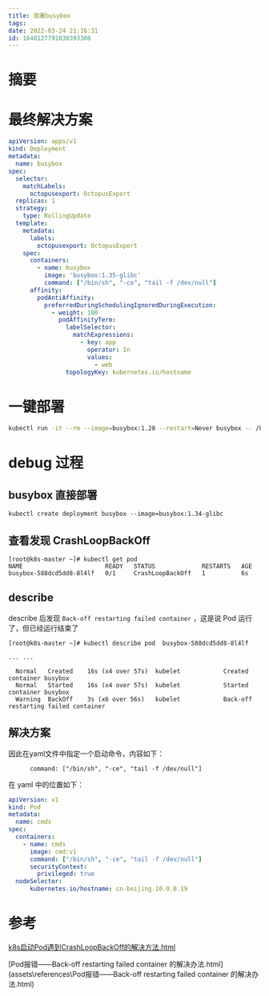 ```yaml
---
title: 部署busybox
tags: 
date: 2022-03-24 21:16:31
id: 1648127791830393300
---
```

# 摘要



# 最终解决方案



```yaml
apiVersion: apps/v1
kind: Deployment
metadata:
  name: busybox
spec:
  selector:
    matchLabels:
      octopusexport: OctopusExport
  replicas: 1
  strategy:
    type: RollingUpdate
  template:
    metadata:
      labels:
        octopusexport: OctopusExport
    spec:
      containers:
        - name: busybox
          image: 'busybox:1.35-glibc'
          command: ["/bin/sh", "-ce", "tail -f /dev/null"]
      affinity:
        podAntiAffinity:
          preferredDuringSchedulingIgnoredDuringExecution:
            - weight: 100
              podAffinityTerm:
                labelSelector:
                  matchExpressions:
                    - key: app
                      operator: In
                      values:
                        - web
                topologyKey: kubernetes.io/hostname


```



# 一键部署

```sh
kubectl run -it --rm --image=busybox:1.28 --restart=Never busybox -- /bin/sh
```



# debug 过程

## busybox 直接部署

```
kubectl create deployment busybox --image=busybox:1.34-glibc
```

## 查看发现 CrashLoopBackOff

```
[root@k8s-master ~]# kubectl get pod
NAME                       READY   STATUS             RESTARTS   AGE
busybox-588dcd5dd8-8l4lf   0/1     CrashLoopBackOff   1          6s
```



## describe

describe 后发现 `Back-off restarting failed container` ，这是说 Pod 运行了，但已经运行结束了

```
[root@k8s-master ~]# kubectl describe pod  busybox-588dcd5dd8-8l4lf

... ...

  Normal   Created    16s (x4 over 57s)  kubelet            Created container busybox
  Normal   Started    16s (x4 over 57s)  kubelet            Started container busybox
  Warning  BackOff    3s (x6 over 56s)   kubelet            Back-off restarting failed container

```

## 解决方案

因此在yaml文件中指定一个启动命令，内容如下：

```
      command: ["/bin/sh", "-ce", "tail -f /dev/null"]
```

在 yaml 中的位置如下：

```yaml
apiVersion: v1
kind: Pod
metadata:
  name: cmds
spec:
  containers:
    - name: cmds
      image: cmd:v1
      command: ["/bin/sh", "-ce", "tail -f /dev/null"]
      securityContext:
        privileged: true
  nodeSelector:
      kubernetes.io/hostname: cn-beijing.10.0.0.19
```

# 参考

 [k8s启动Pod遇到CrashLoopBackOff的解决方法.html](assets\references\k8s启动Pod遇到CrashLoopBackOff的解决方法.html) 

 [Pod报错——Back-off restarting failed container 的解决办法.html](assets\references\Pod报错——Back-off restarting failed container 的解决办法.html) 







